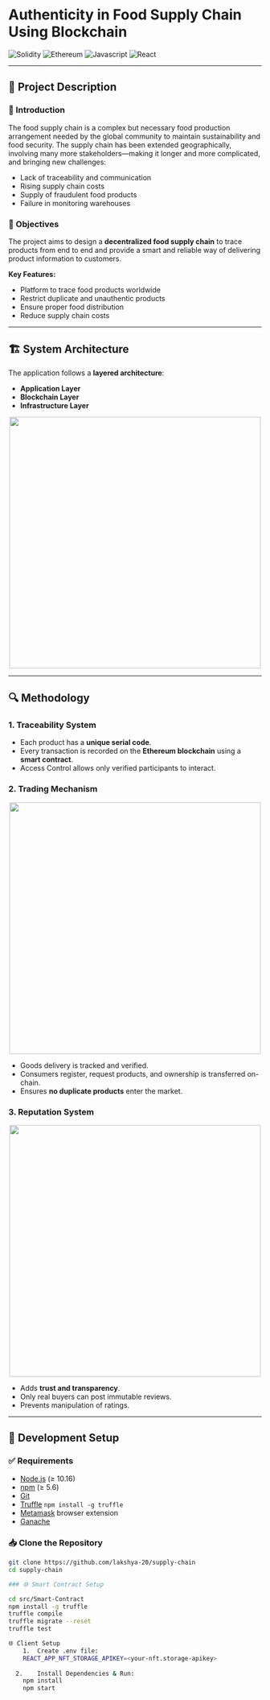 
# Authenticity in Food Supply Chain Using Blockchain

![Solidity](https://img.shields.io/badge/Solidity-000000?style=for-the-badge&logo=solidity&logoColor=white)
![Ethereum](https://img.shields.io/badge/Ethereum-white?style=for-the-badge&logo=ethereum&logoColor=blue)
![Javascript](https://img.shields.io/badge/Javascript-ffff00?&style=for-the-badge&logo=react&logoColor=black) 
![React](https://img.shields.io/badge/React-0095D5?&style=for-the-badge&logo=react&logoColor=white)

---

## 🧾 Project Description

### 📌 Introduction
The food supply chain is a complex but necessary food production arrangement needed by the global community to maintain sustainability and food security. The supply chain has been extended geographically, involving many more stakeholders—making it longer and more complicated, and bringing new challenges:

- Lack of traceability and communication
- Rising supply chain costs
- Supply of fraudulent food products
- Failure in monitoring warehouses

### 🎯 Objectives
The project aims to design a **decentralized food supply chain** to trace products from end to end and provide a smart and reliable way of delivering product information to customers.

**Key Features:**
- Platform to trace food products worldwide
- Restrict duplicate and unauthentic products
- Ensure proper food distribution
- Reduce supply chain costs

---

## 🏗️ System Architecture

The application follows a **layered architecture**:

- **Application Layer**
- **Blockchain Layer**
- **Infrastructure Layer**

<p align="center">
  <img src="https://res.cloudinary.com/dstmsi8qv/image/upload/v1652867380/Supply%20Chain/Github%20Readme/layer_arch_s5avzr.png" width="500px"/>
</p>

---

## 🔍 Methodology

### 1. Traceability System
- Each product has a **unique serial code**.
- Every transaction is recorded on the **Ethereum blockchain** using a **smart contract**.
- Access Control allows only verified participants to interact.

### 2. Trading Mechanism
<p align="center">
  <img src="https://res.cloudinary.com/dstmsi8qv/image/upload/v1652867380/Supply%20Chain/Github%20Readme/trading_mechanism_icqvdz.png" width="500px"/>
</p>

- Goods delivery is tracked and verified.
- Consumers register, request products, and ownership is transferred on-chain.
- Ensures **no duplicate products** enter the market.

### 3. Reputation System
<p align="center">
  <img src="https://res.cloudinary.com/dstmsi8qv/image/upload/v1652867379/Supply%20Chain/Github%20Readme/reputation_system_wumzif.png" width="500px"/>
</p>

- Adds **trust and transparency**.
- Only real buyers can post immutable reviews.
- Prevents manipulation of ratings.

---

## 🧰 Development Setup

### ✅ Requirements
- [Node.js](https://nodejs.org/en) (≥ 10.16)
- [npm](https://www.npmjs.com/) (≥ 5.6)
- [Git](https://git-scm.com/)
- [Truffle](https://www.trufflesuite.com/truffle) `npm install -g truffle`
- [Metamask](https://metamask.io) browser extension
- [Ganache](https://trufflesuite.com/ganache/)

### 📥 Clone the Repository

```bash
git clone https://github.com/lakshya-20/supply-chain
cd supply-chain

### ⚙️ Smart Contract Setup

cd src/Smart-Contract
npm install -g truffle
truffle compile
truffle migrate --reset
truffle test

🌐 Client Setup
	1.	Create .env file:
    REACT_APP_NFT_STORAGE_APIKEY=<your-nft.storage-apikey>
  
  2.	Install Dependencies & Run:
    npm install
    npm start
